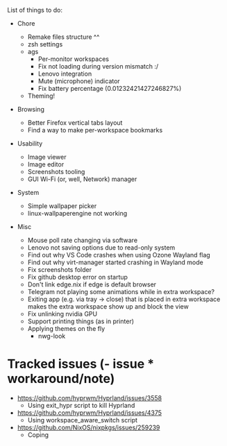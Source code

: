 List of things to do:

- Chore

  - Remake files structure ^^
  - zsh settings
  - ags
    - Per-monitor workspaces
    - Fix not loading during version mismatch :/
    - Lenovo integration
    - Mute (microphone) indicator
    - Fix battery percentage (0.01232421427246827%)
  - Theming!

- Browsing

  - Better Firefox vertical tabs layout
  - Find a way to make per-workspace bookmarks

- Usability

  - Image viewer
  - Image editor
  - Screenshots tooling
  - GUI Wi-Fi (or, well, Network) manager

- System

  - Simple wallpaper picker
  - linux-wallpaperengine not working

- Misc
  - Mouse poll rate changing via software
  - Lenovo not saving options due to read-only system
  - Find out why VS Code crashes when using Ozone Wayland flag
  - Find out why virt-manager started crashing in Wayland mode
  - Fix screenshots folder
  - Fix github desktop error on startup
  - Don't link edge.nix if edge is default browser
  - Telegram not playing some animations while in extra workspace?
  - Exiting app (e.g. via tray -> close) that is placed in extra workspace makes the extra workspace show up and block the view
  - Fix unlinking nvidia GPU
  - Support printing things (as in printer)
  - Applying themes on the fly
    - nwg-look

# Tracked issues (- issue \* workaround/note)

- https://github.com/hyprwm/Hyprland/issues/3558
  - Using exit_hypr script to kill Hyprland
- https://github.com/hyprwm/Hyprland/issues/4375
  - Using workspace_aware_switch script
- https://github.com/NixOS/nixpkgs/issues/259239
  - Coping

